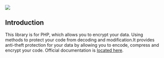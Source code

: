 <a href="https://f-encoder.com/"><img src="https://f-encoder.com/css/bgsoc.jpg" /></a>
<h2>Introduction</h2>
This library is for PHP, which allows you to encrypt your data. Using methods to protect your code from decoding and modification.It provides anti-theft protection for your data by allowing you to encode, compress and encrypt your code.
Official documentation is <a href="https://f-encoder.com/">located here</a>.
